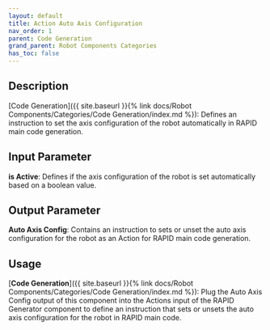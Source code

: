 ```yaml
---
layout: default
title: Action Auto Axis Configuration
nav_order: 1
parent: Code Generation
grand_parent: Robot Components Categories
has_toc: false
---
```


## Description

[Code Generation]({{ site.baseurl }}{% link docs/Robot Components/Categories/Code Generation/index.md %}): Defines an instruction to set the axis configuration of the robot automatically in RAPID main code generation.

## Input Parameter

**is Active**: Defines if the axis configuration of the robot is set automatically based on a boolean value.

## Output Parameter

**Auto Axis Config**: Contains an instruction to sets or unset the auto axis configuration for the robot as an Action for RAPID main code generation.

## Usage

[**Code Generation**]({{ site.baseurl }}{% link docs/Robot Components/Categories/Code Generation/index.md %}): Plug the Auto Axis Config output of this component into the Actions input of the RAPID Generator component to define an instruction that sets or unsets the auto axis configuration for the robot in RAPID main code.